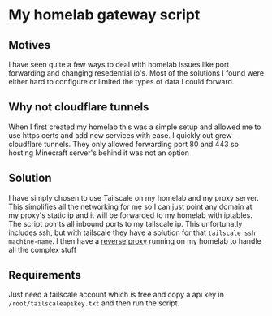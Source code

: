# My homelab gateway script

## Motives 
I have seen quite a few ways to deal with homelab issues like port forwarding and changing resedential ip's. Most of the solutions I found were either hard to configure or limited the types of data I could forward.

## Why not cloudflare tunnels
When I first created my homelab this was a simple setup and allowed me to use https certs and add new services with ease. I quickly out grew cloudflare tunnels. They only allowed forwarding port 80 and 443 so hosting Minecraft server's behind it was not an option
  
## Solution
I have simply chosen to use Tailscale on my homelab and my proxy server. This simplifies all the networking for me so I can just point any domain at my proxy's static ip and it will be forwarded to my homelab with iptables. The script points all inbound ports to my tailscale ip. This unfortunatly includes ssh, but with tailscale they have a solution for that `tailscale ssh machine-name`. I then have a [reverse proxy](https://github.com/LegitCamper/homelab/blob/ad12135e0f30c7f3194ccb065a0033e50614d0c4/network.yml#L30) running on my homelab to handle all the complex stuff

## Requirements
Just need a tailscale account which is free and copy a api key in `/root/tailscaleapikey.txt` and then run the script.
